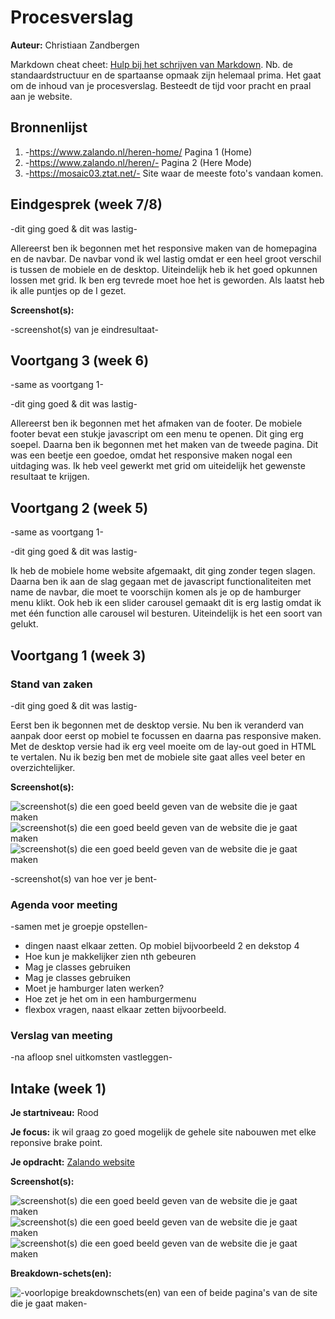 # Procesverslag
**Auteur:** Christiaan Zandbergen

Markdown cheat cheet: [Hulp bij het schrijven van Markdown](https://github.com/adam-p/markdown-here/wiki/Markdown-Cheatsheet). Nb. de standaardstructuur en de spartaanse opmaak zijn helemaal prima. Het gaat om de inhoud van je procesverslag. Besteedt de tijd voor pracht en praal aan je website.



## Bronnenlijst
1. -https://www.zalando.nl/heren-home/ Pagina 1 (Home)
2. -https://www.zalando.nl/heren/- Pagina 2 (Here Mode)
3. -https://mosaic03.ztat.net/- Site waar de meeste foto's vandaan komen.



## Eindgesprek (week 7/8)

-dit ging goed & dit was lastig-

Allereerst ben ik begonnen met het responsive maken van de homepagina en de navbar. De navbar vond ik wel lastig omdat er een heel groot verschil is tussen de mobiele en de desktop. Uiteindelijk heb ik het goed opkunnen lossen met grid. Ik ben erg tevrede moet hoe het is geworden. Als laatst heb ik alle puntjes op de I gezet.

**Screenshot(s):**

-screenshot(s) van je eindresultaat-



## Voortgang 3 (week 6)

-same as voortgang 1-

-dit ging goed & dit was lastig-

Allereerst ben ik begonnen met het afmaken van de footer. De mobiele footer bevat een stukje javascript om een menu te openen. Dit ging erg soepel. Daarna ben ik begonnen met het maken van de tweede pagina. Dit was een beetje een goedoe, omdat het responsive maken nogal een uitdaging was. Ik heb veel gewerkt met grid om uiteidelijk het gewenste resultaat te krijgen.



## Voortgang 2 (week 5)

-same as voortgang 1-

-dit ging goed & dit was lastig-

Ik heb de mobiele home website afgemaakt, dit ging zonder tegen slagen. Daarna ben ik aan de slag gegaan met de javascript functionaliteiten met name de navbar, die moet te voorschijn komen als je op de hamburger menu klikt. Ook heb ik een slider carousel gemaakt dit is erg lastig omdat ik met één function alle carousel wil besturen. Uiteindelijk is het een soort van gelukt.



## Voortgang 1 (week 3)

### Stand van zaken

-dit ging goed & dit was lastig-

Eerst ben ik begonnen met de desktop versie. Nu ben ik veranderd van aanpak door eerst op mobiel te focussen en daarna pas responsive maken. Met de desktop versie had ik erg veel moeite om de lay-out goed in HTML te vertalen. Nu ik bezig ben met de mobiele site gaat alles veel beter en overzichtelijker.

**Screenshot(s):**

![screenshot(s) die een goed beeld geven van de website die je gaat maken](images/Schermopname(20).png)
![screenshot(s) die een goed beeld geven van de website die je gaat maken](images/Schermopname(21).png)
![screenshot(s) die een goed beeld geven van de website die je gaat maken](images/Schermopname(22).png)

-screenshot(s) van hoe ver je bent-

### Agenda voor meeting

-samen met je groepje opstellen-

- dingen naast elkaar zetten. Op mobiel bijvoorbeeld 2 en dekstop 4
- Hoe kun je makkelijker zien nth gebeuren
- Mag je classes  gebruiken
- Mag je classes  gebruiken
- Moet je hamburger laten werken? 
- Hoe zet je het om in een hamburgermenu
- flexbox vragen, naast elkaar zetten bijvoorbeeld.

### Verslag van meeting

-na afloop snel uitkomsten vastleggen-



## Intake (week 1)

**Je startniveau:** Rood

**Je focus:** ik wil graag zo goed mogelijk de gehele site nabouwen met elke reponsive brake point.

**Je opdracht:** [Zalando website](https://www.zalando.nl/heren-home/)

**Screenshot(s):**

![screenshot(s) die een goed beeld geven van de website die je gaat maken](images/Schermopname(1).png)
![screenshot(s) die een goed beeld geven van de website die je gaat maken](images/Schermopname(2).png)
![screenshot(s) die een goed beeld geven van de website die je gaat maken](images/Schermopname(3).png)

**Breakdown-schets(en):**

![-voorlopige breakdownschets(en) van een of beide pagina's van de site die je gaat maken-](images/Schets1.jpg)

